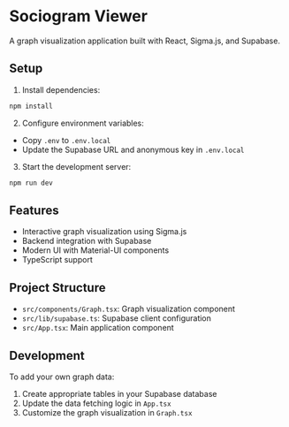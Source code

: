 # Sociogram Viewer

A graph visualization application built with React, Sigma.js, and Supabase.

## Setup

1. Install dependencies:
```bash
npm install
```

2. Configure environment variables:
- Copy `.env` to `.env.local`
- Update the Supabase URL and anonymous key in `.env.local`

3. Start the development server:
```bash
npm run dev
```

## Features

- Interactive graph visualization using Sigma.js
- Backend integration with Supabase
- Modern UI with Material-UI components
- TypeScript support

## Project Structure

- `src/components/Graph.tsx`: Graph visualization component
- `src/lib/supabase.ts`: Supabase client configuration
- `src/App.tsx`: Main application component

## Development

To add your own graph data:
1. Create appropriate tables in your Supabase database
2. Update the data fetching logic in `App.tsx`
3. Customize the graph visualization in `Graph.tsx`
